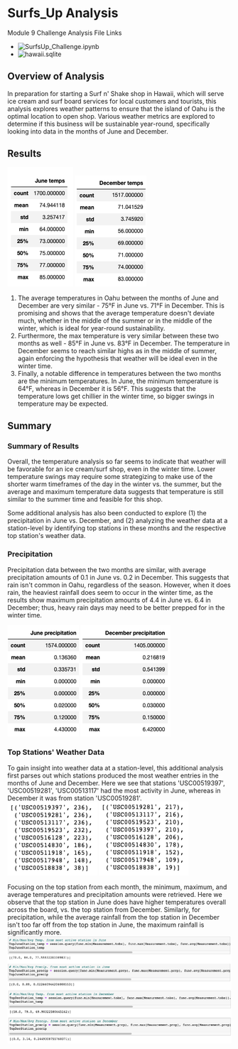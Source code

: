 # Surfs_Up Analysis
Module 9 Challenge Analysis File Links
- ![SurfsUp_Challenge.ipynb](https://github.com/aseo67/surfs_up/blob/main/SurfsUp_Challenge.ipynb)
- ![hawaii.sqlite](https://github.com/aseo67/surfs_up/blob/main/hawaii.sqlite)

## Overview of Analysis
In preparation for starting a Surf n' Shake shop in Hawaii, which will serve ice cream and surf board services for local customers and tourists, this analysis explores weather patterns to ensure that the island of Oahu is the optimal location to open shop. Various weather metrics are explored to determine if this business will be sustainable year-round, specifically looking into data in the months of June and December. 

## Results

![Screenshot](https://github.com/aseo67/surfs_up/blob/main/Screenshot_June%20Temps%20Stats.png)
![Screenshot](https://github.com/aseo67/surfs_up/blob/main/Screenshot_Dec%20Temps%20Stats.png) 

1. The average temperatures in Oahu between the months of June and December are very similar - 75°F in June vs. 71°F in December. This is promising and shows that the average temperature doesn't deviate much, whether in the middle of the summer or in the middle of the winter, which is ideal for year-round sustainability. 
2. Furthermore, the max temperature is very similar between these two months as well - 85°F in June vs. 83°F in December. The temperature in December seems to reach similar highs as in the middle of summer, again enforcing the hypothesis that weather will be ideal even in the winter time. 
3. Finally, a notable difference in temperatures between the two months are the minimum temperatures. In June, the minimum temperature is 64°F, whereas in December it is 56°F. This suggests that the temperature lows get chillier in the winter time, so bigger swings in temperature may be expected. 

## Summary
### Summary of Results
Overall, the temperature analysis so far seems to indicate that weather will be favorable for an ice cream/surf shop, even in the winter time. Lower temperature swings may require some strategizing to make use of the shorter warm timeframes of the day in the winter vs. the summer, but the average and maximum temperature data suggests that temperature is still similar to the summer time and feasible for this shop. 

Some additional analysis has also been conducted to explore (1) the precipitation in June vs. December, and (2) analyzing the weather data at a station-level by identifying top stations in these months and the respective top station's weather data. 

### Precipitation
Precipitation data between the two months are similar, with average precipitation amounts of 0.1 in June vs. 0.2 in December. This suggests that rain isn't common in Oahu, regardless of the season. However, when it does rain, the heaviest rainfall does seem to occur in the winter time, as the results show maximum precipitation amounts of 4.4 in June vs. 6.4 in December; thus, heavy rain days may need to be better prepped for in the winter time. 

![Screenshot](https://github.com/aseo67/surfs_up/blob/main/Screenshot_June%20Precip%20Stats.png)
![Screenshot](https://github.com/aseo67/surfs_up/blob/main/Screenshot_Dec%20Precip%20Stats.png)

### Top Stations' Weather Data
To gain insight into weather data at a station-level, this additional analysis first parses out which stations produced the most weather entries in the months of June and December. Here we see that stations 'USC00519397', 'USC00519281', 'USC00513117' had the most activity in June, whereas in December it was from station 'USC00519281'.
![Screenshot](https://github.com/aseo67/surfs_up/blob/main/Screenshot_June%20Active%20Stations.png)
![Screenshot](https://github.com/aseo67/surfs_up/blob/main/Screenshot_Dec%20Active%20Stations.png)

Focusing on the top station from each month, the minimum, maximum, and average temperatures and precipitation amounts were retrieved. Here we observe that the top station in June does have higher temperatures overall across the board, vs. the top station from December. Similarly, for precipitation, while the average rainfall from the top station in December isn't too far off from the top station in June, the maximum rainfall is significantly more. 
![Screenshot](https://github.com/aseo67/surfs_up/blob/main/Screenshot_June%20Top%20Station%20Stats.png)
![Screenshot](https://github.com/aseo67/surfs_up/blob/main/Screenshot_Dec%20Top%20Station%20Stats.png)

